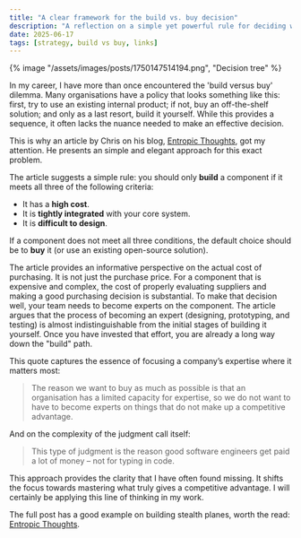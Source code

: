 ```yaml
---
title: "A clear framework for the build vs. buy decision"
description: "A reflection on a simple yet powerful rule for deciding when to build software versus buying it, inspired by an article from Entropic Thoughts."
date: 2025-06-17
tags: [strategy, build vs buy, links]
---
```


{% image "/assets/images/posts/1750147514194.png", "Decision tree" %}

In my career, I have more than once encountered the 'build versus buy' dilemma. Many organisations have a policy that looks something like this: first, try to use an existing internal product; if not, buy an off-the-shelf solution; and only as a last resort, build it yourself. While this provides a sequence, it often lacks the nuance needed to make an effective decision.

This is why an article by Chris on his blog, [Entropic Thoughts](https://entropicthoughts.com/build-vs-buy), got my attention. He presents an simple and elegant approach for this exact problem.

The article suggests a simple rule: you should only **build** a component if it meets all three of the following criteria:
*   It has a **high cost**.
*   It is **tightly integrated** with your core system.
*   It is **difficult to design**.

If a component does not meet all three conditions, the default choice should be to **buy** it (or use an existing open-source solution).

The article provides an informative perspective on the actual cost of purchasing. It is not just the purchase price. For a component that is expensive and complex, the cost of properly evaluating suppliers and making a good purchasing decision is substantial. To make that decision well, your team needs to become experts on the component. The article argues that the process of becoming an expert (designing, prototyping, and testing) is almost indistinguishable from the initial stages of building it yourself. Once you have invested that effort, you are already a long way down the "build" path.

This quote captures the essence of focusing a company’s expertise where it matters most:
> The reason we want to buy as much as possible is that an organisation has a limited capacity for expertise, so we do not want to have to become experts on things that do not make up a competitive advantage.

And on the complexity of the judgment call itself:
> This type of judgment is the reason good software engineers get paid a lot of money – not for typing in code.

This approach provides the clarity that I have often found missing. It shifts the focus towards mastering what truly gives a competitive advantage. I will certainly be applying this line of thinking in my work.

The full post has a good example on building stealth planes, worth the read: [Entropic Thoughts](https://entropicthoughts.com/build-vs-buy). 
